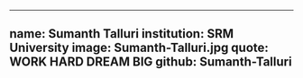 ---
name: Sumanth Talluri
institution: SRM University
image: Sumanth-Talluri.jpg
quote: WORK HARD DREAM BIG
github: Sumanth-Talluri
------
